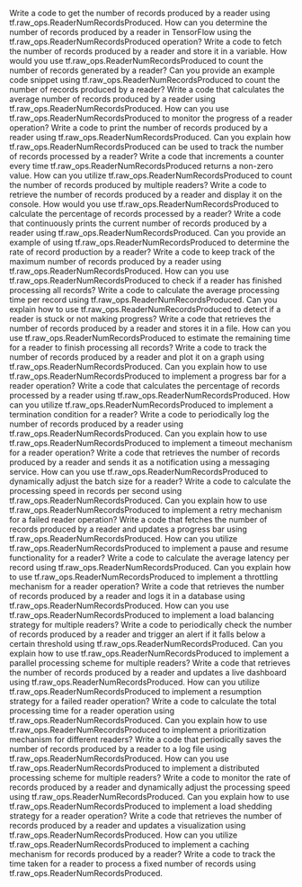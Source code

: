 Write a code to get the number of records produced by a reader using tf.raw_ops.ReaderNumRecordsProduced.
How can you determine the number of records produced by a reader in TensorFlow using the tf.raw_ops.ReaderNumRecordsProduced operation?
Write a code to fetch the number of records produced by a reader and store it in a variable.
How would you use tf.raw_ops.ReaderNumRecordsProduced to count the number of records generated by a reader?
Can you provide an example code snippet using tf.raw_ops.ReaderNumRecordsProduced to count the number of records produced by a reader?
Write a code that calculates the average number of records produced by a reader using tf.raw_ops.ReaderNumRecordsProduced.
How can you use tf.raw_ops.ReaderNumRecordsProduced to monitor the progress of a reader operation?
Write a code to print the number of records produced by a reader using tf.raw_ops.ReaderNumRecordsProduced.
Can you explain how tf.raw_ops.ReaderNumRecordsProduced can be used to track the number of records processed by a reader?
Write a code that increments a counter every time tf.raw_ops.ReaderNumRecordsProduced returns a non-zero value.
How can you utilize tf.raw_ops.ReaderNumRecordsProduced to count the number of records produced by multiple readers?
Write a code to retrieve the number of records produced by a reader and display it on the console.
How would you use tf.raw_ops.ReaderNumRecordsProduced to calculate the percentage of records processed by a reader?
Write a code that continuously prints the current number of records produced by a reader using tf.raw_ops.ReaderNumRecordsProduced.
Can you provide an example of using tf.raw_ops.ReaderNumRecordsProduced to determine the rate of record production by a reader?
Write a code to keep track of the maximum number of records produced by a reader using tf.raw_ops.ReaderNumRecordsProduced.
How can you use tf.raw_ops.ReaderNumRecordsProduced to check if a reader has finished processing all records?
Write a code to calculate the average processing time per record using tf.raw_ops.ReaderNumRecordsProduced.
Can you explain how to use tf.raw_ops.ReaderNumRecordsProduced to detect if a reader is stuck or not making progress?
Write a code that retrieves the number of records produced by a reader and stores it in a file.
How can you use tf.raw_ops.ReaderNumRecordsProduced to estimate the remaining time for a reader to finish processing all records?
Write a code to track the number of records produced by a reader and plot it on a graph using tf.raw_ops.ReaderNumRecordsProduced.
Can you explain how to use tf.raw_ops.ReaderNumRecordsProduced to implement a progress bar for a reader operation?
Write a code that calculates the percentage of records processed by a reader using tf.raw_ops.ReaderNumRecordsProduced.
How can you utilize tf.raw_ops.ReaderNumRecordsProduced to implement a termination condition for a reader?
Write a code to periodically log the number of records produced by a reader using tf.raw_ops.ReaderNumRecordsProduced.
Can you explain how to use tf.raw_ops.ReaderNumRecordsProduced to implement a timeout mechanism for a reader operation?
Write a code that retrieves the number of records produced by a reader and sends it as a notification using a messaging service.
How can you use tf.raw_ops.ReaderNumRecordsProduced to dynamically adjust the batch size for a reader?
Write a code to calculate the processing speed in records per second using tf.raw_ops.ReaderNumRecordsProduced.
Can you explain how to use tf.raw_ops.ReaderNumRecordsProduced to implement a retry mechanism for a failed reader operation?
Write a code that fetches the number of records produced by a reader and updates a progress bar using tf.raw_ops.ReaderNumRecordsProduced.
How can you utilize tf.raw_ops.ReaderNumRecordsProduced to implement a pause and resume functionality for a reader?
Write a code to calculate the average latency per record using tf.raw_ops.ReaderNumRecordsProduced.
Can you explain how to use tf.raw_ops.ReaderNumRecordsProduced to implement a throttling mechanism for a reader operation?
Write a code that retrieves the number of records produced by a reader and logs it in a database using tf.raw_ops.ReaderNumRecordsProduced.
How can you use tf.raw_ops.ReaderNumRecordsProduced to implement a load balancing strategy for multiple readers?
Write a code to periodically check the number of records produced by a reader and trigger an alert if it falls below a certain threshold using tf.raw_ops.ReaderNumRecordsProduced.
Can you explain how to use tf.raw_ops.ReaderNumRecordsProduced to implement a parallel processing scheme for multiple readers?
Write a code that retrieves the number of records produced by a reader and updates a live dashboard using tf.raw_ops.ReaderNumRecordsProduced.
How can you utilize tf.raw_ops.ReaderNumRecordsProduced to implement a resumption strategy for a failed reader operation?
Write a code to calculate the total processing time for a reader operation using tf.raw_ops.ReaderNumRecordsProduced.
Can you explain how to use tf.raw_ops.ReaderNumRecordsProduced to implement a prioritization mechanism for different readers?
Write a code that periodically saves the number of records produced by a reader to a log file using tf.raw_ops.ReaderNumRecordsProduced.
How can you use tf.raw_ops.ReaderNumRecordsProduced to implement a distributed processing scheme for multiple readers?
Write a code to monitor the rate of records produced by a reader and dynamically adjust the processing speed using tf.raw_ops.ReaderNumRecordsProduced.
Can you explain how to use tf.raw_ops.ReaderNumRecordsProduced to implement a load shedding strategy for a reader operation?
Write a code that retrieves the number of records produced by a reader and updates a visualization using tf.raw_ops.ReaderNumRecordsProduced.
How can you utilize tf.raw_ops.ReaderNumRecordsProduced to implement a caching mechanism for records produced by a reader?
Write a code to track the time taken for a reader to process a fixed number of records using tf.raw_ops.ReaderNumRecordsProduced.